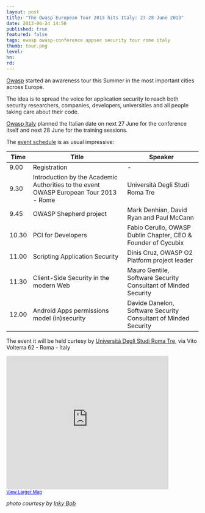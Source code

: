 ```yaml
---
layout: post
title: "The Owasp European Tour 2013 hits Italy: 27-28 June 2013"
date: 2013-06-24 14:50
published: true
featured: false
tags: owasp owasp-conference appsec security tour rome italy
thumb: tour.png
level:
hn: 
rd: 
---
```


[Owasp](https://www.owasp.org) started an awareness tour this Summer in the
most important cities across Europe.

The idea is to spread the voice for application security to reach both security
researchers, companies, developers, universities and all people taking care
about their code.

<!-- more -->

[Owasp Italy](https://www.owasp.org/index.php/Italy) planned the Italian date
on next 27 June for the conference itself and next 28 June for the training
sessions.

The [event schedule](https://www.owasp.org/index.php/EUTour2013#Rome) is as usual impressive:

<table class="table-striped table-bordered table">
  <thead>
    <tr>
      <th>Time</th>
      <th>Title</th>
      <th>Speaker</th>
    </tr>
  </thead>
  <tbody>
    <tr><td>9.00</td><td>Registration</td><td> - </td></tr>
    <tr><td>9.30</td><td>Introduction by the Academic Authorities to the event OWASP European Tour 2013 - Rome</td><td>Università Degli Studi Roma Tre</td></tr>
    <tr><td>9.45</td><td>OWASP Shepherd project</td><td>Mark Denhian, David Ryan and Paul McCann</td></tr>
    <tr><td>10.30</td><td>PCI for Developers</td><td>Fabio Cerullo, OWASP Dublin Chapter, CEO & Founder of Cycubix</td></tr>
    <tr><td>11.00</td><td>Scripting Application Security</td><td>Dinis Cruz, OWASP O2 Platform project leader</td></tr>
    <tr><td>11.30</td><td>Client-Side Security in the modern Web</td><td>Mauro Gentile, Software Security Consultant of Minded Security</td></tr>
    <tr><td>12.00</td><td>Android Apps permissions model (in)security</td><td>Davide Danelon, Software Security Consultant of Minded Security</td></tr>
    
  </tbody>
</table>

The event it will be held curtesy by [Università Degli Studi Roma Tre](http://www.uniroma3.it/), via Vito Volterra 62 - Roma - Italy

<iframe width="425" height="350" frameborder="0" scrolling="no" marginheight="0" marginwidth="0" src="https://maps.google.com/maps?q=Via+vito+Volterra,+62,+00182+Roma,+Italy&amp;hl=en&amp;sll=41.853836,12.472486&amp;sspn=0.023686,0.027466&amp;t=h&amp;hq=Via+vito+Volterra,+62,+00182+Roma,+Italy&amp;ie=UTF8&amp;ll=41.853564,12.469354&amp;spn=0.011843,0.013733&amp;output=embed"></iframe><br /><small><a href="https://maps.google.com/maps?q=Via+vito+Volterra,+62,+00182+Roma,+Italy&amp;hl=en&amp;sll=41.853836,12.472486&amp;sspn=0.023686,0.027466&amp;t=h&amp;hq=Via+vito+Volterra,+62,+00182+Roma,+Italy&amp;ie=UTF8&amp;ll=41.853564,12.469354&amp;spn=0.011843,0.013733&amp;source=embed" style="color:#0000FF;text-align:left">View Larger Map</a></small>


_photo courtesy by [Inky Bob](http://www.flickr.com/photos/inkybob/)_

